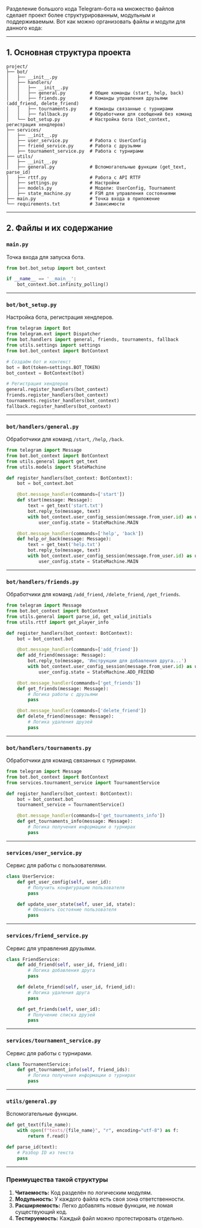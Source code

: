 Разделение большого кода Telegram-бота на множество файлов сделает проект более структурированным, модульным и поддерживаемым. Вот как можно организовать файлы и модули для данного кода:

---

## **1. Основная структура проекта**
```plaintext
project/
├── bot/
│   ├── __init__.py
│   ├── handlers/
│   │   ├── __init__.py
│   │   ├── general.py         # Общие команды (start, help, back)
│   │   ├── friends.py         # Команды управления друзьями (add_friend, delete_friend)
│   │   ├── tournaments.py     # Команды связанные с турнирами
│   │   ├── fallback.py        # Обработчики для сообщений без команд
│   └── bot_setup.py           # Настройка бота (bot_context, регистрация хендлеров)
├── services/
│   ├── __init__.py
│   ├── user_service.py        # Работа с UserConfig
│   ├── friend_service.py      # Работа с друзьями
│   ├── tournament_service.py  # Работа с турнирами
├── utils/
│   ├── __init__.py
│   ├── general.py             # Вспомогательные функции (get_text, parse_id)
│   ├── rttf.py                # Работа с API RTTF
│   ├── settings.py            # Настройки
│   ├── models.py              # Модели: UserConfig, Tournament
│   ├── state_machine.py       # FSM для управления состояниями
├── main.py                    # Точка входа в приложение
└── requirements.txt           # Зависимости
```

---

## **2. Файлы и их содержание**

### **`main.py`**
Точка входа для запуска бота.

```python
from bot.bot_setup import bot_context

if __name__ == '__main__':
    bot_context.bot.infinity_polling()
```

---

### **`bot/bot_setup.py`**
Настройка бота, регистрация хендлеров.

```python
from telegram import Bot
from telegram.ext import Dispatcher
from bot.handlers import general, friends, tournaments, fallback
from utils.settings import settings
from bot.bot_context import BotContext

# Создаём бот и контекст
bot = Bot(token=settings.BOT_TOKEN)
bot_context = BotContext(bot)

# Регистрация хендлеров
general.register_handlers(bot_context)
friends.register_handlers(bot_context)
tournaments.register_handlers(bot_context)
fallback.register_handlers(bot_context)
```

---

### **`bot/handlers/general.py`**
Обработчики для команд `/start`, `/help`, `/back`.

```python
from telegram import Message
from bot.bot_context import BotContext
from utils.general import get_text
from utils.models import StateMachine

def register_handlers(bot_context: BotContext):
    bot = bot_context.bot

    @bot.message_handler(commands=['start'])
    def start(message: Message):
        text = get_text('start.txt')
        bot.reply_to(message, text)
        with bot_context.user_config_session(message.from_user.id) as user_config:
            user_config.state = StateMachine.MAIN

    @bot.message_handler(commands=['help', 'back'])
    def help_or_back(message: Message):
        text = get_text('help.txt')
        bot.reply_to(message, text)
        with bot_context.user_config_session(message.from_user.id) as user_config:
            user_config.state = StateMachine.MAIN
```

---

### **`bot/handlers/friends.py`**
Обработчики для команд `/add_friend`, `/delete_friend`, `/get_friends`.

```python
from telegram import Message
from bot.bot_context import BotContext
from utils.general import parse_id, get_valid_initials
from utils.rttf import get_player_info

def register_handlers(bot_context: BotContext):
    bot = bot_context.bot

    @bot.message_handler(commands=['add_friend'])
    def add_friend(message: Message):
        bot.reply_to(message, 'Инструкции для добавления друга...')
        with bot_context.user_config_session(message.from_user.id) as user_config:
            user_config.state = StateMachine.ADD_FRIEND

    @bot.message_handler(commands=['get_friends'])
    def get_friends(message: Message):
        # Логика работы с друзьями
        pass

    @bot.message_handler(commands=['delete_friend'])
    def delete_friend(message: Message):
        # Логика удаления друзей
        pass
```

---

### **`bot/handlers/tournaments.py`**
Обработчики для команд связанных с турнирами.

```python
from telegram import Message
from bot.bot_context import BotContext
from services.tournament_service import TournamentService

def register_handlers(bot_context: BotContext):
    bot = bot_context.bot
    tournament_service = TournamentService()

    @bot.message_handler(commands=['get_tournaments_info'])
    def get_tournaments_info(message: Message):
        # Логика получения информации о турнирах
        pass
```

---

### **`services/user_service.py`**
Сервис для работы с пользователями.

```python
class UserService:
    def get_user_config(self, user_id):
        # Получить конфигурацию пользователя
        pass

    def update_user_state(self, user_id, state):
        # Обновить состояние пользователя
        pass
```

---

### **`services/friend_service.py`**
Сервис для управления друзьями.

```python
class FriendService:
    def add_friend(self, user_id, friend_id):
        # Логика добавления друга
        pass

    def delete_friend(self, user_id, friend_id):
        # Логика удаления друга
        pass

    def get_friends(self, user_id):
        # Получение списка друзей
        pass
```

---

### **`services/tournament_service.py`**
Сервис для работы с турнирами.

```python
class TournamentService:
    def get_tournament_info(self, friend_ids):
        # Логика получения информации о турнирах
        pass
```

---

### **`utils/general.py`**
Вспомогательные функции.

```python
def get_text(file_name):
    with open(f"texts/{file_name}", "r", encoding="utf-8") as f:
        return f.read()

def parse_id(text):
    # Разбор ID из текста
    pass
```

---

### **Преимущества такой структуры**
1. **Читаемость:** Код разделён по логическим модулям.
2. **Модульность:** У каждого файла есть своя зона ответственности.
3. **Расширяемость:** Легко добавлять новые функции, не ломая существующий код.
4. **Тестируемость:** Каждый файл можно протестировать отдельно.
